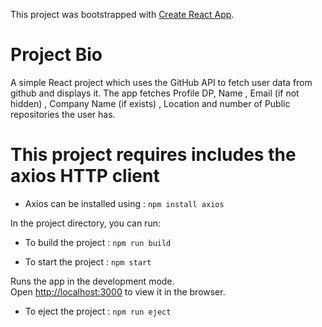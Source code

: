 This project was bootstrapped with [Create React App](https://github.com/facebook/create-react-app).

# Project Bio

A simple React project which uses the GitHub API to fetch user data from github
and displays it.  The app fetches Profile DP, Name , Email (if not hidden) , Company Name (if exists) ,
Location and number of Public repositories the user has.

# This project requires includes the axios HTTP client

- Axios can be installed using : `npm install axios`

In the project directory, you can run:

- To build the project :  `npm run build`

- To start the project :  `npm start`

Runs the app in the development mode.<br />
Open [http://localhost:3000](http://localhost:3000) to view it in the browser.

- To eject the project :  `npm run eject`
